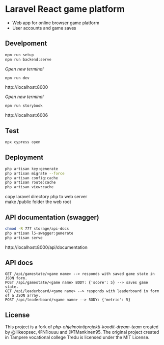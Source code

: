 # Laravel React game platform
- Web app for online browser game platform
- User accounts and game saves

## Develpoment

```bash
npm run setup
npm run backend:serve
```

*Open new terminal*
```bash
npm run dev
```
http://localhost:8000

*Open new terminal*
```bash
npm run storybook
```
http://localhost:6006

## Test
```bash
npx cypress open
```

## Deployment
```bash
php artisan key:generate
php artisan migrate --force
php artisan config:cache
php artisan route:cache
php artisan view:cache
```
copy laravel directory php to web server  
make /public folder the web root

## API documentation (swagger)
```bash
chmod -R 777 storage/api-docs
php artisan l5-swagger:generate
php artisan serve
```
http://localhost:8000/api/documentation

## API docs
```
GET /api/gamestate/<game name> --> responds with saved game state in JSON form.  
POST /api/gamestate/<game name> BODY: {'score': 5} --> saves game state.  
GET /api/leaderboard/<game name> --> responds with leaderboard in form of a JSON array.  
POST /api/leaderboard/<game name> --> BODY: {'metric': 5}  
```

## License
This project is a fork of *php-ohjelmointiprojekti-koodit-dream-team* created by @ilikeopsec, @N1louuu and @TMankinen95. The original project created in Tampere vocational college Tredu is licensed under the MIT License.
